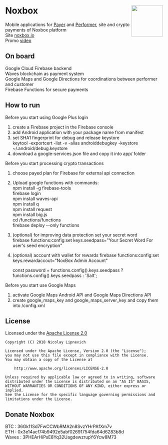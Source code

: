 # Noxbox <img src="https://noxbox.io/img/logo.png" align="right" width="100">

Mobile applications for [Payer][4] and [Performer][5], site and crypto payments of Noxbox platform <br/>
Site [noxbox.io][2] <br/>
Promo [video][3]

## On board
Google Cloud Firebase backend <br/>
Waves blockchain as payment system <br/>
Google Maps and Google Directions for coordinations between performer and customer <br/>
Firebase Functions for secure payments <br/>

## How to run

Before you start using Google Plus login
1. create a Firebase project in the Firebase console
2. add Android application with your package name from manifest
2. set SHA1 fingerprint for debug and release keystore<br/>
   keytool -exportcert -list -v -alias androiddebugkey -keystore ~/.android/debug.keystore
3. download a google-services.json file and copy it into app/ folder

Before you start processing crypto transactions
1. choose payed plan for Firebase for external api connection
2. Upload google functions with commands: <br/>
   npm install -g firebase-tools <br/>
   firebase login <br/>
   npm install waves-api <br/>
   npm install q <br/>
   npm install request <br/>
   npm install big.js <br/>
   cd /functions/functions <br/>
   firebase deploy --only functions <br/>
3. (optional) for improving data protection set your secret word<br/>
   firebase functions:config:set keys.seedpass="Your Secret Word For user's seed encryption"
4. (optional) account with wallet for rewards
   firebase functions:config:set keys.rewardaccout="NoxBox Admin Account"

   const password = functions.config().keys.seedpass ? functions.config().keys.seedpass : 'Salt';

Before you start use Google Maps
1. activate Google Maps Android API and Google Maps Directions API
2. create google_maps_key and google_maps_server_key and copy them into /config.xml

## License

Licensed under the [Apache License 2.0][1]

	Copyright (C) 2018 Nicolay Lipnevich

	Licensed under the Apache License, Version 2.0 (the "License");
	you may not use this file except in compliance with the License.
	You may obtain a copy of the License at

	    http://www.apache.org/licenses/LICENSE-2.0

	Unless required by applicable law or agreed to in writing, software
	distributed under the License is distributed on an "AS IS" BASIS,
	WITHOUT WARRANTIES OR CONDITIONS OF ANY KIND, either express or implied.
	See the License for the specific language governing permissions and
	limitations under the License.

## Donate Noxbox
BTC : 36Gk11Sd7FwCCWbRMA2n8SvzYHrPAfXm7v <br/>
ETH : 0x3e14acf74b9492e5abf02691754fda64d6283b8d <br/>
Waves : 3PHEArHiPsE8Yq32UagdewzrupY6Ycw8M73 <br/>


[1]: http://www.apache.org/licenses/LICENSE-2.0
[2]: https://noxbox.io/
[3]: https://youtu.be/E_Q1wTN27jk
[4]: https://play.google.com/store/apps/details?id=by.nicolay.lipnevich.noxbox.payer.massage
[5]: https://play.google.com/store/apps/details?id=by.nicolay.lipnevich.noxbox.performer.massage
